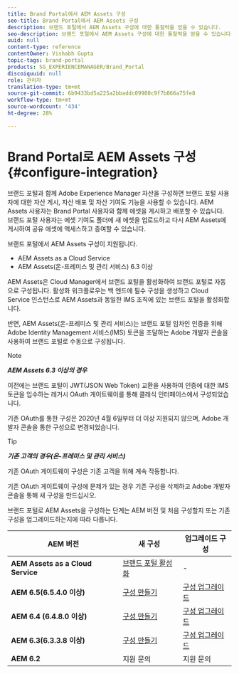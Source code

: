 ```yaml
---
title: Brand Portal에서 AEM Assets 구성
seo-title: Brand Portal에서 AEM Assets 구성
description: 브랜드 포털에서 AEM Assets 구성에 대한 통찰력을 얻을 수 있습니다.
seo-description: 브랜드 포털에서 AEM Assets 구성에 대한 통찰력을 얻을 수 있습니다.
uuid: null
content-type: reference
contentOwner: Vishabh Gupta
topic-tags: brand-portal
products: SG_EXPERIENCEMANAGER/Brand_Portal
discoiquuid: null
role: 관리자
translation-type: tm+mt
source-git-commit: 6b9433bd5a225a2bbaddc09980c9f7b866a75fe8
workflow-type: tm+mt
source-wordcount: '434'
ht-degree: 28%

---
```



# Brand Portal로 AEM Assets 구성 {#configure-integration}

브랜드 포털과 함께 Adobe Experience Manager 자산을 구성하면 브랜드 포털 사용자에 대한 자산 게시, 자산 배포 및 자산 기여도 기능을 사용할 수 있습니다. AEM Assets 사용자는 Brand Portal 사용자와 함께 에셋을 게시하고 배포할 수 있습니다. 브랜드 포털 사용자는 에셋 기여도 폴더에 새 에셋을 업로드하고 다시 AEM Assets에 게시하여 공유 에셋에 액세스하고 증여할 수 있습니다.

브랜드 포털에서 AEM Assets 구성이 지원됩니다.
* AEM Assets as a Cloud Service
* AEM Assets(온-프레미스 및 관리 서비스) 6.3 이상

AEM Assets은 Cloud Manager에서 브랜드 포털을 활성화하여 브랜드 포털로 자동으로 구성됩니다. 활성화 워크플로우는 백 엔드에 필수 구성을 생성하고 Cloud Service 인스턴스로 AEM Assets과 동일한 IMS 조직에 있는 브랜드 포털을 활성화합니다.

반면, AEM Assets(온-프레미스 및 관리 서비스)는 브랜드 포털 임차인 인증을 위해 Adobe Identity Management 서비스(IMS) 토큰을 조달하는 Adobe 개발자 콘솔을 사용하여 브랜드 포털로 수동으로 구성됩니다.

>[!NOTE]
>
>***AEM Assets 6.3 이상의 경우***
>
>이전에는 브랜드 포털이 JWT(JSON Web Token) 교환을 사용하여 인증에 대한 IMS 토큰을 입수하는 레거시 OAuth 게이트웨이를 통해 클래식 인터페이스에서 구성되었습니다.
>
>기존 OAuth를 통한 구성은 2020년 4월 6일부터 더 이상 지원되지 않으며, Adobe 개발자 콘솔을 통한 구성으로 변경되었습니다.


>[!TIP]
>
>***기존 고객의 경우(온-프레미스 및 관리 서비스)***
>
>기존 OAuth 게이트웨이 구성은 기존 고객을 위해 계속 작동합니다.
>
>기존 OAuth 게이트웨이 구성에 문제가 있는 경우 기존 구성을 삭제하고 Adobe 개발자 콘솔을 통해 새 구성을 만드십시오.

브랜드 포털로 AEM Assets을 구성하는 단계는 AEM 버전 및 처음 구성할지 또는 기존 구성을 업그레이드하는지에 따라 다릅니다.

| **AEM 버전** | **새 구성** | **업그레이드 구성** |
|---|---|---|
| **AEM Assets as a Cloud Service** | [브랜드 포털 활성화](https://docs.adobe.com/content/help/ko-KR/experience-manager-cloud-service/assets/brand-portal/configure-aem-assets-with-brand-portal.html) | - |
| **AEM 6.5(6.5.4.0 이상)** | [구성 만들기](https://docs.adobe.com/content/help/ko-KR/experience-manager-65/assets/brandportal/configure-aem-assets-with-brand-portal.html) | [구성 업그레이드](https://docs.adobe.com/content/help/ko-KR/experience-manager-65/assets/brandportal/configure-aem-assets-with-brand-portal.html#upgrade-integration-65) |
| **AEM 6.4 (6.4.8.0 이상)** | [구성 만들기](https://docs.adobe.com/content/help/ko-KR/experience-manager-64/assets/brandportal/configure-aem-assets-with-brand-portal.html) | [구성 업그레이드](https://docs.adobe.com/content/help/ko-KR/experience-manager-64/assets/brandportal/configure-aem-assets-with-brand-portal.html#upgrade-integration-64) |
| **AEM 6.3(6.3.3.8 이상)** | [구성 만들기](https://helpx.adobe.com/kr/experience-manager/6-3/assets/using/brand-portal-configuring-integration.html) | [구성 업그레이드](https://helpx.adobe.com/kr/experience-manager/6-3/assets/using/brand-portal-configuring-integration.html#Upgradeconfiguration) |
| **AEM 6.2** | 지원 문의 | 지원 문의 |
